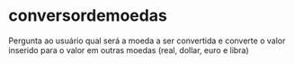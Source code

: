 # conversordemoedas
Pergunta ao usuário qual será a moeda a ser convertida e converte o valor inserido para o valor em outras moedas (real, dollar, euro e libra)

